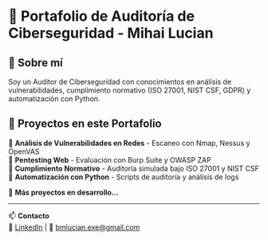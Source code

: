 # 🔐 Portafolio de Auditoría de Ciberseguridad - Mihai Lucian

## 🚀 Sobre mí
Soy un Auditor de Ciberseguridad con conocimientos en análisis de vulnerabilidades, cumplimiento normativo (ISO 27001, NIST CSF, GDPR) y automatización con Python.

## 📂 Proyectos en este Portafolio
🔸 **Análisis de Vulnerabilidades en Redes** - Escaneo con Nmap, Nessus y OpenVAS  
🔸 **Pentesting Web** - Evaluación con Burp Suite y OWASP ZAP  
🔸 **Cumplimiento Normativo** - Auditoría simulada bajo ISO 27001 y NIST CSF  
🔸 **Automatización con Python** - Scripts de auditoría y análisis de logs  

📌 **Más proyectos en desarrollo...**

---
📫 **Contacto**  
🔗 [LinkedIn](https://www.linkedin.com/in/bmlucian/) | 📧 bmlucian.exe@gmail.com  
